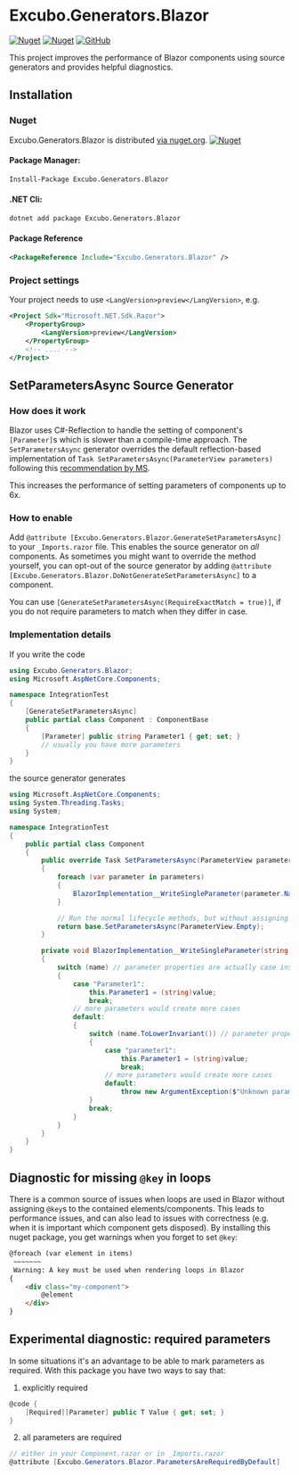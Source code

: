 
# Excubo.Generators.Blazor

[![Nuget](https://img.shields.io/nuget/v/Excubo.Generators.Blazor)](https://www.nuget.org/packages/Excubo.Generators.Blazor/)
[![Nuget](https://img.shields.io/nuget/dt/Excubo.Generators.Blazor)](https://www.nuget.org/packages/Excubo.Generators.Blazor/)
[![GitHub](https://img.shields.io/github/license/excubo-ag/Generators.Blazor)](https://github.com/excubo-ag/Generators.Blazor)

This project improves the performance of Blazor components using source generators and provides helpful diagnostics.

## Installation

### Nuget

Excubo.Generators.Blazor is distributed [via nuget.org](https://www.nuget.org/packages/Excubo.Generators.Blazor/).
[![Nuget](https://img.shields.io/nuget/v/Excubo.Generators.Blazor)](https://www.nuget.org/packages/Excubo.Generators.Blazor/)

#### Package Manager:
```ps
Install-Package Excubo.Generators.Blazor
```

#### .NET Cli:
```cmd
dotnet add package Excubo.Generators.Blazor
```

#### Package Reference
```xml
<PackageReference Include="Excubo.Generators.Blazor" />
```

### Project settings

Your project needs to use `<LangVersion>preview</LangVersion>`, e.g.

```xml
<Project Sdk="Microsoft.NET.Sdk.Razor">
	<PropertyGroup>
		<LangVersion>preview</LangVersion>
	</PropertyGroup>
    <!-- .... -->
</Project>
```

## SetParametersAsync Source Generator

### How does it work

Blazor uses C#-Reflection to handle the setting of component's `[Parameter]`s which is slower than a compile-time approach.
The `SetParametersAsync` generator overrides the default reflection-based implementation of `Task SetParametersAsync(ParameterView parameters)` following this 
[recommendation by MS](https://github.com/dotnet/AspNetCore.Docs/blob/1e199f340780f407a685695e6c4d953f173fa891/aspnetcore/blazor/webassembly-performance-best-practices.md#implement-setparametersasync-manually).

This increases the performance of setting parameters of components up to 6x.

### How to enable

Add `@attribute [Excubo.Generators.Blazor.GenerateSetParametersAsync]` to your `_Imports.razor` file. This enables the source generator on _all_ components.
As sometimes you might want to override the method yourself, you can opt-out of the source generator by adding `@attribute [Excubo.Generators.Blazor.DoNotGenerateSetParametersAsync]` to a component.

You can use `[GenerateSetParametersAsync(RequireExactMatch = true)]`, if you do not require parameters to match when they differ in case.

### Implementation details

If you write the code

```cs
using Excubo.Generators.Blazor;
using Microsoft.AspNetCore.Components;

namespace IntegrationTest
{
    [GenerateSetParametersAsync]
    public partial class Component : ComponentBase
    {
        [Parameter] public string Parameter1 { get; set; }
        // usually you have more parameters
    }
}
```

the source generator generates

```cs
using Microsoft.AspNetCore.Components;
using System.Threading.Tasks;
using System;

namespace IntegrationTest
{
    public partial class Component
    {
        public override Task SetParametersAsync(ParameterView parameters)
        {
            foreach (var parameter in parameters)
            {
                BlazorImplementation__WriteSingleParameter(parameter.Name, parameter.Value);
            }

            // Run the normal lifecycle methods, but without assigning parameters again
            return base.SetParametersAsync(ParameterView.Empty);
        }

        private void BlazorImplementation__WriteSingleParameter(string name, object value)
        {
            switch (name) // parameter properties are actually case insensitive. This is ignored here for performance, but handled later for correctness
            {
                case "Parameter1":
                    this.Parameter1 = (string)value;
                    break;
                // more parameters would create more cases
                default:
                {
                    switch (name.ToLowerInvariant()) // parameter properties are actually case insensitive.
                    {
                        case "parameter1":
                            this.Parameter1 = (string)value;
                            break;
                        // more parameters would create more cases
                        default:
                            throw new ArgumentException($"Unknown parameter: {name}");
                    }
                    break;
                }
            }
        }
    }
}
```
## Diagnostic for missing `@key` in loops

There is a common source of issues when loops are used in Blazor without assigning `@key`s to the contained elements/components. This leads to performance issues, and can also lead to issues with correctness (e.g. when it is important which component gets disposed).
By installing this nuget package, you get warnings when you forget to set `@key`:

```html
@foreach (var element in items)
 ~~~~~~~
 Warning: A key must be used when rendering loops in Blazor
{
    <div class="my-component">
        @element
    </div>
}
```

## Experimental diagnostic: required parameters

In some situations it's an advantage to be able to mark parameters as required. With this package you have two ways to say that:

1. explicitly required

```cs
@code {
    [Required][Parameter] public T Value { get; set; }
}
```

2. all parameters are required

```cs
// either in your Component.razor or in _Imports.razor
@attribute [Excubo.Generators.Blazor.ParametersAreRequiredByDefault]
```